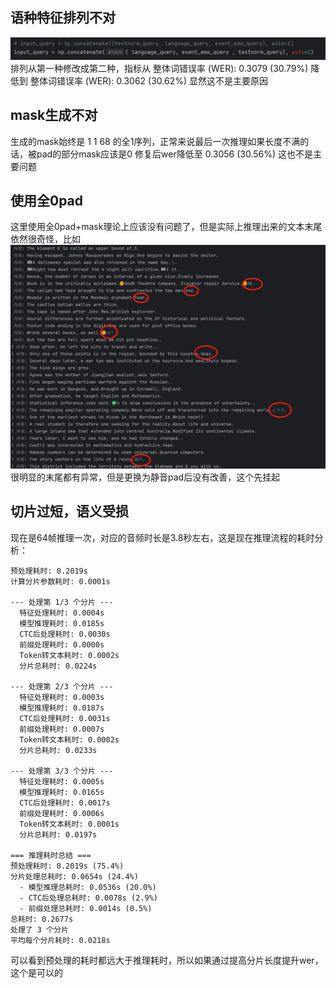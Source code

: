 ## 语种特征排列不对
![](../../file/Pasted%20image%2020250826101103.png)
排列从第一种修改成第二种，指标从 整体词错误率 (WER): 0.3079 (30.79%) 降低到 整体词错误率 (WER): 0.3062 (30.62%)
显然这不是主要原因


## mask生成不对
生成的mask始终是 1 1 68 的全1序列，正常来说最后一次推理如果长度不满的话，被pad的部分mask应该是0
修复后wer降低至 0.3056 (30.56%)
这也不是主要问题


## 使用全0pad
这里使用全0pad+mask理论上应该没有问题了，但是实际上推理出来的文本末尾依然很奇怪，比如
![](../../file/Pasted%20image%2020250826103533.png)
很明显的末尾都有异常，但是更换为静音pad后没有改善，这个先挂起


## 切片过短，语义受损
现在是64帧推理一次，对应的音频时长是3.8秒左右，这是现在推理流程的耗时分析：
```
预处理耗时: 0.2019s
计算分片参数耗时: 0.0001s

--- 处理第 1/3 个分片 ---
  特征处理耗时: 0.0004s
  模型推理耗时: 0.0185s
  CTC后处理耗时: 0.0030s
  前缀处理耗时: 0.0000s
  Token转文本耗时: 0.0002s
  分片总耗时: 0.0224s

--- 处理第 2/3 个分片 ---
  特征处理耗时: 0.0003s
  模型推理耗时: 0.0187s
  CTC后处理耗时: 0.0031s
  前缀处理耗时: 0.0007s
  Token转文本耗时: 0.0002s
  分片总耗时: 0.0233s

--- 处理第 3/3 个分片 ---
  特征处理耗时: 0.0005s
  模型推理耗时: 0.0165s
  CTC后处理耗时: 0.0017s
  前缀处理耗时: 0.0006s
  Token转文本耗时: 0.0001s
  分片总耗时: 0.0197s

=== 推理耗时总结 ===
预处理耗时: 0.2019s (75.4%)
分片处理总耗时: 0.0654s (24.4%)
  - 模型推理总耗时: 0.0536s (20.0%)
  - CTC后处理总耗时: 0.0078s (2.9%)
  - 前缀处理总耗时: 0.0014s (0.5%)
总耗时: 0.2677s
处理了 3 个分片
平均每个分片耗时: 0.0218s
```
可以看到预处理的耗时都远大于推理耗时，所以如果通过提高分片长度提升wer，这个是可以的
